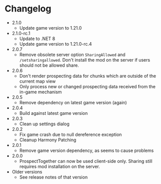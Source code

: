 # Changelog
* 2.1.0
    * Update game version to 1.21.0
* 2.1.0-rc.1
    * Update to .NET 8
    * Update game version to 1.21.0-rc.4
* 2.0.7
    * Remove obsolete server option `SharingAllowed` and `/setsharingallowed`. Don't install the mod on the server if users should not be allowed share.
* 2.0.6
    * Don't render prospecting data for chunks which are outside of the current map view
    * Only process new or changed prospecting data received from the in-game mechanism
* 2.0.5
    * Remove dependency on latest game version (again)
* 2.0.4
    * Build against latest game version
* 2.0.3
    * Clean up settings dialog
* 2.0.2
    * Fix game crash due to null dereference exception
    * Cleanup Harmony Patching
* 2.0.1
    * Remove game version dependency, as seems to cause problems
* 2.0.0
    * ProspectTogether can now be used client-side only. Sharing still requires mod installation on the server.
* Older versions
    * See release notes of that version